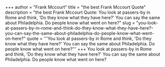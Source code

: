 +++
author = "Frank Mccourt"
title = "the best Frank Mccourt Quote"
description = "the best Frank Mccourt Quote: You look at passers-by in Rome and think, 'Do they know what they have here?' You can say the same about Philadelphia. Do people know what went on here?"
slug = "you-look-at-passers-by-in-rome-and-think-do-they-know-what-they-have-here?-you-can-say-the-same-about-philadelphia-do-people-know-what-went-on-here?"
quote = '''You look at passers-by in Rome and think, 'Do they know what they have here?' You can say the same about Philadelphia. Do people know what went on here?'''
+++
You look at passers-by in Rome and think, 'Do they know what they have here?' You can say the same about Philadelphia. Do people know what went on here?
